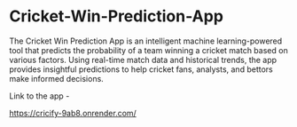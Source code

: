 # Cricket-Win-Prediction-App
The Cricket Win Prediction App is an intelligent machine learning-powered tool that predicts the probability of a team winning a cricket match based on various factors. Using real-time match data and historical trends, the app provides insightful predictions to help cricket fans, analysts, and bettors make informed decisions.

Link to the app - 

https://cricify-9ab8.onrender.com/

